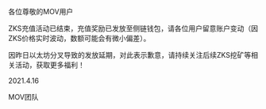 各位尊敬的MOV用户

ZKS充值活动已结束，充值奖励已发放至侧链钱包，请各位用户留意账户变动（因ZKS价格实时波动，数额可能会有微小偏差）。

因昨日以太坊分叉导致的发放延期，对此表示歉意，请持续关注后续ZKS挖矿等相关活动，获取更多福利！

2021.4.16

MOV团队
